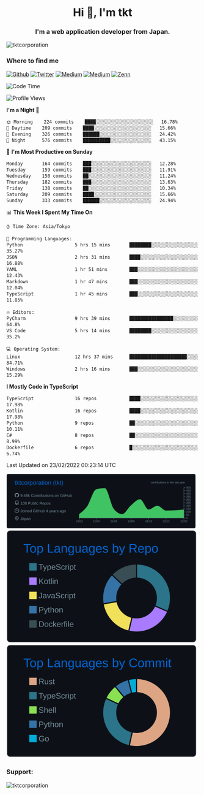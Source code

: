 <h1 align="center">Hi 👋, I'm tkt</h1>
<h3 align="center">I'm a web application developer from Japan.</h3>

<p align="left"> <img src="https://komarev.com/ghpvc/?username=tktcorporation&label=Profile%20views&color=0e75b6&style=flat" alt="tktcorporation" /> </p>

<h3>Where to find me</h3>
<p>
<a href="https://github.com/tktcorporation" target="_blank"><img alt="Github" src="https://img.shields.io/badge/GitHub-%2312100E.svg?&style=for-the-badge&logo=Github&logoColor=white" /></a>
<a href="https://twitter.com/tktcorporation" target="_blank"><img alt="Twitter" src="https://img.shields.io/badge/twitter-%231DA1F2.svg?&style=for-the-badge&logo=twitter&logoColor=white" /></a>
<a href="https://www.linkedin.com/in/tktcorporation" target="_blank"><img alt="Medium" src="https://img.shields.io/badge/linkdin-0a66c2.svg?&style=for-the-badge&logo=linkedin&logoColor=white" /></a>
<a href="https://qiita.com/tktcorporation" target="_blank"><img alt="Medium" src="https://img.shields.io/badge/qiita-55C500.svg?&style=for-the-badge&logo=qiita&logoColor=white" /></a>
<a href="https://zenn.dev/tktcorporation" target="_blank"><img alt="Zenn" src="https://img.shields.io/badge/Zenn-3EA8FF.svg?&style=for-the-badge&logo=Zenn&logoColor=white" /></a>
</p>
  
<!--START_SECTION:waka-->
![Code Time](http://img.shields.io/badge/Code%20Time-168%20hrs%2026%20mins-blue)

![Profile Views](http://img.shields.io/badge/Profile%20Views-3-blue)

**I'm a Night 🦉** 

```text
🌞 Morning    224 commits    ████░░░░░░░░░░░░░░░░░░░░░   16.78% 
🌆 Daytime    209 commits    ████░░░░░░░░░░░░░░░░░░░░░   15.66% 
🌃 Evening    326 commits    ██████░░░░░░░░░░░░░░░░░░░   24.42% 
🌙 Night      576 commits    ██████████░░░░░░░░░░░░░░░   43.15%

```
📅 **I'm Most Productive on Sunday** 

```text
Monday       164 commits    ███░░░░░░░░░░░░░░░░░░░░░░   12.28% 
Tuesday      159 commits    ███░░░░░░░░░░░░░░░░░░░░░░   11.91% 
Wednesday    150 commits    ██░░░░░░░░░░░░░░░░░░░░░░░   11.24% 
Thursday     182 commits    ███░░░░░░░░░░░░░░░░░░░░░░   13.63% 
Friday       138 commits    ██░░░░░░░░░░░░░░░░░░░░░░░   10.34% 
Saturday     209 commits    ████░░░░░░░░░░░░░░░░░░░░░   15.66% 
Sunday       333 commits    ██████░░░░░░░░░░░░░░░░░░░   24.94%

```


📊 **This Week I Spent My Time On** 

```text
⌚︎ Time Zone: Asia/Tokyo

💬 Programming Languages: 
Python                   5 hrs 15 mins       ████████░░░░░░░░░░░░░░░░░   35.27% 
JSON                     2 hrs 31 mins       ████░░░░░░░░░░░░░░░░░░░░░   16.88% 
YAML                     1 hr 51 mins        ███░░░░░░░░░░░░░░░░░░░░░░   12.43% 
Markdown                 1 hr 47 mins        ███░░░░░░░░░░░░░░░░░░░░░░   12.04% 
TypeScript               1 hr 45 mins        ███░░░░░░░░░░░░░░░░░░░░░░   11.85%

🔥 Editors: 
PyCharm                  9 hrs 39 mins       ████████████████░░░░░░░░░   64.8% 
VS Code                  5 hrs 14 mins       ████████░░░░░░░░░░░░░░░░░   35.2%

💻 Operating System: 
Linux                    12 hrs 37 mins      █████████████████████░░░░   84.71% 
Windows                  2 hrs 16 mins       ███░░░░░░░░░░░░░░░░░░░░░░   15.29%

```

**I Mostly Code in TypeScript** 

```text
TypeScript               16 repos            ████░░░░░░░░░░░░░░░░░░░░░   17.98% 
Kotlin                   16 repos            ████░░░░░░░░░░░░░░░░░░░░░   17.98% 
Python                   9 repos             ██░░░░░░░░░░░░░░░░░░░░░░░   10.11% 
C#                       8 repos             ██░░░░░░░░░░░░░░░░░░░░░░░   8.99% 
Dockerfile               6 repos             █░░░░░░░░░░░░░░░░░░░░░░░░   6.74%

```



 Last Updated on 23/02/2022 00:23:14 UTC
<!--END_SECTION:waka-->

[![](https://raw.githubusercontent.com/tktcorporation/tktcorporation/master/profile-summary-card-output/github_dark/0-profile-details.svg)](https://github.com/vn7n24fzkq/github-profile-summary-cards)
[![](https://raw.githubusercontent.com/tktcorporation/tktcorporation/master/profile-summary-card-output/github_dark/1-repos-per-language.svg)](https://github.com/vn7n24fzkq/github-profile-summary-cards) [![](https://raw.githubusercontent.com/tktcorporation/tktcorporation/master/profile-summary-card-output/github_dark/2-most-commit-language.svg)](https://github.com/vn7n24fzkq/github-profile-summary-cards)

<h3 align="left">Support:</h3>
<p><a href="https://www.buymeacoffee.com/tktcorporation"> <img align="left" src="https://cdn.buymeacoffee.com/buttons/v2/default-yellow.png" height="50" width="210" alt="tktcorporation" /></a></p><br><br>

